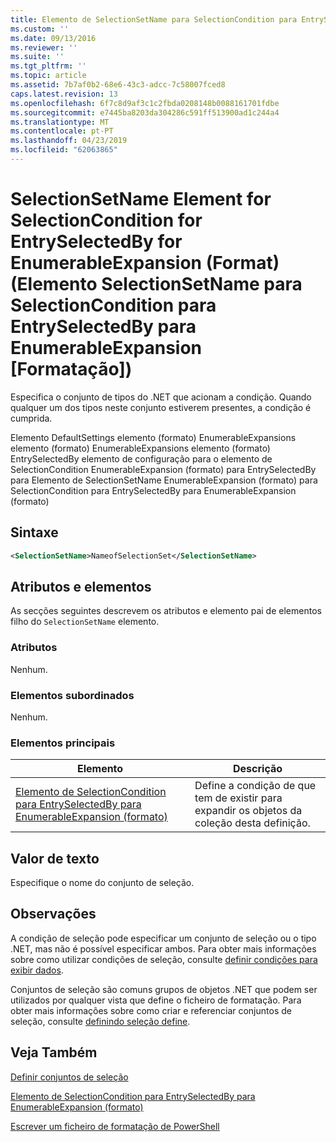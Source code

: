 ```yaml
---
title: Elemento de SelectionSetName para SelectionCondition para EntrySelectedBy para EnumerableExpansion (formato) | Documentos da Microsoft
ms.custom: ''
ms.date: 09/13/2016
ms.reviewer: ''
ms.suite: ''
ms.tgt_pltfrm: ''
ms.topic: article
ms.assetid: 7b7af0b2-68e6-43c3-adcc-7c58007fced8
caps.latest.revision: 13
ms.openlocfilehash: 6f7c8d9af3c1c2fbda0208148b0088161701fdbe
ms.sourcegitcommit: e7445ba8203da304286c591ff513900ad1c244a4
ms.translationtype: MT
ms.contentlocale: pt-PT
ms.lasthandoff: 04/23/2019
ms.locfileid: "62063865"
---
```

# <a name="selectionsetname-element-for-selectioncondition-for-entryselectedby-for-enumerableexpansion-format"></a>SelectionSetName Element for SelectionCondition for EntrySelectedBy for EnumerableExpansion (Format) (Elemento SelectionSetName para SelectionCondition para EntrySelectedBy para EnumerableExpansion [Formatação])

Especifica o conjunto de tipos do .NET que acionam a condição. Quando qualquer um dos tipos neste conjunto estiverem presentes, a condição é cumprida.

Elemento DefaultSettings elemento (formato) EnumerableExpansions elemento (formato) EnumerableExpansions elemento (formato) EntrySelectedBy elemento de configuração para o elemento de SelectionCondition EnumerableExpansion (formato) para EntrySelectedBy para Elemento de SelectionSetName EnumerableExpansion (formato) para SelectionCondition para EntrySelectedBy para EnumerableExpansion (formato)

## <a name="syntax"></a>Sintaxe

```xml
<SelectionSetName>NameofSelectionSet</SelectionSetName>
```

## <a name="attributes-and-elements"></a>Atributos e elementos

As secções seguintes descrevem os atributos e elemento pai de elementos filho do `SelectionSetName` elemento.

### <a name="attributes"></a>Atributos

Nenhum.

### <a name="child-elements"></a>Elementos subordinados

Nenhum.

### <a name="parent-elements"></a>Elementos principais

|Elemento|Descrição|
|-------------|-----------------|
|[Elemento de SelectionCondition para EntrySelectedBy para EnumerableExpansion (formato)](./selectioncondition-element-for-entryselectedby-for-enumerableexpansion-format.md)|Define a condição de que tem de existir para expandir os objetos da coleção desta definição.|

## <a name="text-value"></a>Valor de texto

Especifique o nome do conjunto de seleção.

## <a name="remarks"></a>Observações

A condição de seleção pode especificar um conjunto de seleção ou o tipo .NET, mas não é possível especificar ambos. Para obter mais informações sobre como utilizar condições de seleção, consulte [definir condições para exibir dados](./defining-conditions-for-displaying-data.md).

Conjuntos de seleção são comuns grupos de objetos .NET que podem ser utilizados por qualquer vista que define o ficheiro de formatação. Para obter mais informações sobre como criar e referenciar conjuntos de seleção, consulte [definindo seleção define](./defining-selection-sets.md).

## <a name="see-also"></a>Veja Também

[Definir conjuntos de seleção](./defining-selection-sets.md)

[Elemento de SelectionCondition para EntrySelectedBy para EnumerableExpansion (formato)](./selectioncondition-element-for-entryselectedby-for-enumerableexpansion-format.md)

[Escrever um ficheiro de formatação de PowerShell](./writing-a-powershell-formatting-file.md)
